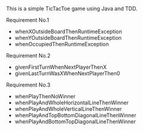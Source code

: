 
This is a simple TicTacToe game using Java and TDD.

Requirement No.1
- whenXOutsideBoardThenRuntimeException
- whenYOutsideBoardThenRuntimeException
- whenOccupiedThenRuntimeException

Requirement No.2
- givenFirstTurnWhenNextPlayerThenX
- givenLastTurnWasXWhenNextPlayerThen0

Requirement No.3
- whenPlayThenNoWinner
- whenPlayAndWholeHorizontalLineThenWinner
- whenPlayAndWholeVerticalLineThenWinner
- whenPlayAndTopBottomDiagonalLineThenWinner
- whenPlayAndBottomTopDiagonalLineThenWinner
